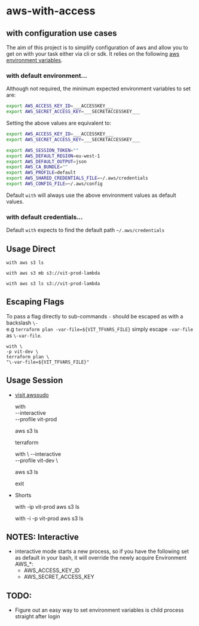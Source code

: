 #   aws-with-access

##  with configuration use cases

The aim of this project is to simplify configuration of aws and allow you to get on with your task either via cli or sdk.
It relies on the following [aws environment variables](https://docs.aws.amazon.com/cli/latest/userguide/cli-environment.html).

### with default environment...

Although not required, the minimum expected environment variables to set are:

```bash
export AWS_ACCESS_KEY_ID=___ACCESSKEY___
export AWS_SECRET_ACCESS_KEY=___SECRETACCESSKEY___
```

Setting the above values are equivalent to:

```bash
export AWS_ACCESS_KEY_ID=___ACCESSKEY___
export AWS_SECRET_ACCESS_KEY=___SECRETACCESSKEY___

export AWS_SESSION_TOKEN=""
export AWS_DEFAULT_REGION=eu-west-1
export AWS_DEFAULT_OUTPUT=json
export AWS_CA_BUNDLE=""
export AWS_PROFILE=default
export AWS_SHARED_CREDENTIALS_FILE=~/.aws/credentials
export AWS_CONFIG_FILE=~/.aws/config
```
Default `with` will always use the above environment values as default values.

### with default credentials...

Default `with` expects to find the default path `~/.aws/credentials`

##  Usage Direct

    with aws s3 ls 

    with aws s3 mb s3://vit-prod-lambda
    
    with aws s3 ls s3://vit-prod-lambda
    
##  Escaping Flags

To pass a flag directly to sub-commands `-` should be escaped as with a backslash `\-`  
e.g `terraform plan -var-file=${VIT_TFVARS_FILE}` simply escape `-var-file` as `\-var-file`. 

    with \
    -p vit-dev \
    terraform plan \
    "\-var-file=${VIT_TFVARS_FILE}"
    
##  Usage Session

- [visit awssudo](https://github.com/JSainsburyPLC/awssudo#usage)

    with \
    --interactive \
    --profile vit-prod 
   
    aws s3 ls
    
    terraform
    
    with \ 
    --interactive \
    --profile vit-dev \
    
    aws s3 ls
    
    exit
    
-   Shorts

    with -ip vit-prod aws s3 ls 
       
    with -i -p vit-prod aws s3 ls
     
##  NOTES: Interactive

- interactive mode starts a new process, so if you have the following set as default in your bash, it will override the newly acquire Environment AWS_*:
    - AWS_ACCESS_KEY_ID
    - AWS_SECRET_ACCESS_KEY
    
## TODO:

- Figure out an easy way to set environment variables is child process straight after login


 
